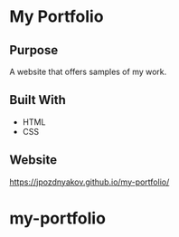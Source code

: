 # My Portfolio

## Purpose
A website that offers samples of my work.

## Built With
* HTML
* CSS

## Website
https://jpozdnyakov.github.io/my-portfolio/


 
# my-portfolio